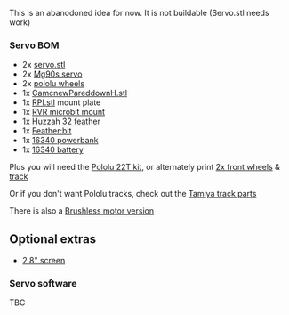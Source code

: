 
This is an abanodoned idea for now. It is not buildable (Servo.stl needs work)

### Servo BOM

* 2x [servo.stl](https://github.com/rosmo-robot/Rosmo_3D/blob/main/V4/servo/servo.stl)
* 2x [Mg90s servo](https://www.aliexpress.com/item/1005003267711275.html)
* 2x [pololu wheels](https://github.com/rosmo-robot/Rosmo_3D/blob/main/V4/pololu-rear-12mm_v4.FCStd)
* 1x [CamcnewPareddownH.stl](https://github.com/rosmo-robot/Rosmo_3D/blob/main/V4/servo/camcnewParedDownH-Body001Pocket036.stl)
* 1x [RPI.stl](https://github.com/rosmo-robot/Rosmo_3D/blob/main/V4/servo/RPI.stl) mount plate
* 1x [RVR microbit mount](https://github.com/rosmo-robot/Rosmo_3D/blob/main/V4/servo/RVR_microbit_mount.STL)
* 1x [Huzzah 32 feather](https://www.adafruit.com/product/3405)
* 1x [Feather:bit](https://github.com/rosmo-robot/Feather-Bit/)
* 1x [16340 powerbank](https://www.aliexpress.com/item/32951637621.html)
* 1x [16340 battery](https://www.aliexpress.com/item/1005004385519421.html)


Plus you will need the [Pololu 22T kit](https://shop.pimoroni.com/products/pololu-track-set-1?variant=933150982154), or alternately print [2x front wheels](https://www.thingiverse.com/thing:885742) & [track](https://www.thingiverse.com/thing:1936113)

Or if you don't want Pololu tracks, check out the [Tamiya track parts](https://github.com/rosmo-robot/Rosmo_3D/tree/main/V2/optional-tracks)

There is also a [Brushless motor version](https://github.com/rosmo-robot/Rosmo_3D/blob/main/V4/BLDC/Readme.md)

## Optional extras

 * [2.8" screen](https://www.aliexpress.com/item/1005003936535877.html)
 

### Servo software

TBC
